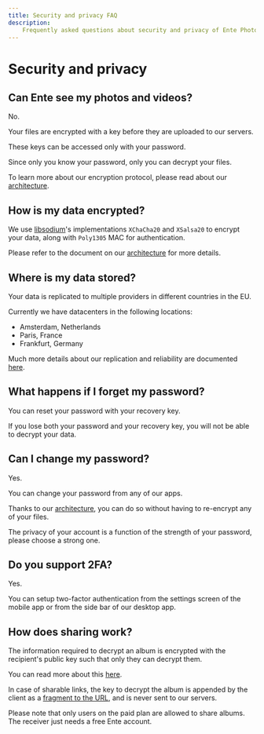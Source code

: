 ```yaml
---
title: Security and privacy FAQ
description:
    Frequently asked questions about security and privacy of Ente Photos
---
```


# Security and privacy

## Can Ente see my photos and videos?

No.

Your files are encrypted with a key before they are uploaded to our servers.

These keys can be accessed only with your password.

Since only you know your password, only you can decrypt your files.

To learn more about our encryption protocol, please read about our
[architecture](https://ente.io/architecture).

## How is my data encrypted?

We use [libsodium](https://libsodium.gitbook.io/doc/)'s implementations
`XChaCha20` and `XSalsa20` to encrypt your data, along with `Poly1305` MAC for
authentication.

Please refer to the document on our [architecture](https://ente.io/architecture)
for more details.

## Where is my data stored?

Your data is replicated to multiple providers in different countries in the EU.

Currently we have datacenters in the following locations:

-   Amsterdam, Netherlands
-   Paris, France
-   Frankfurt, Germany

Much more details about our replication and reliability are documented
[here](https://ente.io/reliability).

## What happens if I forget my password?

You can reset your password with your recovery key.

If you lose both your password and your recovery key, you will not be able to
decrypt your data.

## Can I change my password?

Yes.

You can change your password from any of our apps.

Thanks to our [architecture](https://ente.io/architecture), you can do so
without having to re-encrypt any of your files.

The privacy of your account is a function of the strength of your password,
please choose a strong one.

## Do you support 2FA?

Yes.

You can setup two-factor authentication from the settings screen of the mobile
app or from the side bar of our desktop app.

## How does sharing work?

The information required to decrypt an album is encrypted with the recipient's
public key such that only they can decrypt them.

You can read more about this [here](https://ente.io/architecture#sharing).

In case of sharable links, the key to decrypt the album is appended by the
client as a [fragment to the URL](https://en.wikipedia.org/wiki/URI_fragment),
and is never sent to our servers.

Please note that only users on the paid plan are allowed to share albums. The
receiver just needs a free Ente account.
